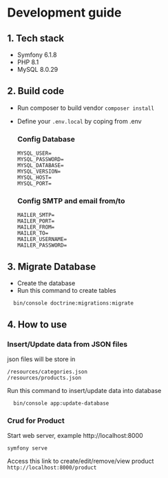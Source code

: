 # Development guide
## 1. Tech stack
- Symfony 6.1.8
- PHP 8.1
- MySQL 8.0.29

## 2. Build code
- Run composer to build vendor
  ``composer install``

- Define your `.env.local` by coping from .env

  ### Config Database
  ```
  MYSQL_USER=
  MYSQL_PASSWORD=
  MYSQL_DATABASE=
  MYSQL_VERSION=
  MYSQL_HOST=
  MYSQL_PORT=
  ```
  ### Config SMTP and email from/to
  ```
  MAILER_SMTP=
  MAILER_PORT=
  MAILER_FROM=
  MAILER_TO=
  MAILER_USERNAME=
  MAILER_PASSWORD=
  ```
## 3. Migrate Database
  - Create the database
  - Run this command to create tables
  ```shell
    bin/console doctrine:migrations:migrate
  ```

## 4. How to use
  ### Insert/Update data from JSON files
  json files will be store in

  ```
  /resources/categories.json
  /resources/products.json
  ```
  Run this command to insert/update data into database
  ```shell
    bin/console app:update-database
  ```

  ### Crud for Product
  Start web server, example http://localhost:8000
  ```
  symfony serve
  ```

  Access this link to create/edit/remove/view product `http://localhost:8000/product`
